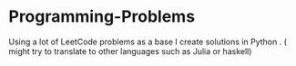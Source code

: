 # Programming-Problems

Using a lot of LeetCode problems as a base I create solutions in Python . ( might try to translate to other languages such as Julia or haskell)

